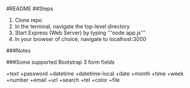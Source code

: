 #README
##Steps
1. Clone repo
1. In the terminal, navigate the top-level directory
1. Start Express (Web Server) by typing '''node app.js'''
1. In your browser of choice, navigate to localhost:3000

###Notes

###Some supported Bootstrap 3 form fields

+text
+password
+datetime
+datetime-local
+date
+month
+time
+week
+number
+email
+url
+search
+tel
+color
+file